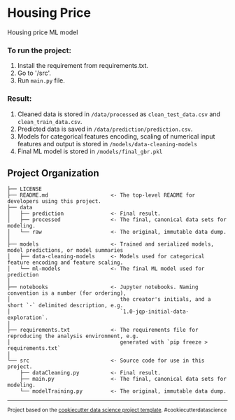 Housing Price
==============================

Housing price ML model

### To run the project:
1. Install the requirement from requirements.txt.
2. Go to '/src'.
3. Run `main.py` file.

### Result:
1. Cleaned data is stored in `/data/processed` as `clean_test_data.csv` and `clean_train_data.csv`.
2. Predicted data is saved in `/data/prediction/prediction.csv`.
3. Models for categorical features encoding, scaling of numerical input features and output is stored in `/models/data-cleaning-models`
4. Final ML model is stored in `/models/final_gbr.pkl`

Project Organization
------------

    ├── LICENSE
    ├── README.md                    <- The top-level README for developers using this project.
    ├── data
    │   ├── prediction               <- Final result.
    │   ├── processed                <- The final, canonical data sets for modeling.
    │   └── raw                      <- The original, immutable data dump.
    │
    ├── models                       <- Trained and serialized models, model predictions, or model summaries
    │   ├── data-cleaning-models     <- Models used for categorical feature encoding and feature scaling.
    │   └── ml-models                <- The final ML model used for prediction
    │
    ├── notebooks                    <- Jupyter notebooks. Naming convention is a number (for ordering),
    │                                   the creator's initials, and a short `-` delimited description, e.g.
    │                                   `1.0-jqp-initial-data-exploration`.
    │
    ├── requirements.txt             <- The requirements file for reproducing the analysis environment, e.g.
    │                                   generated with `pip freeze > requirements.txt`
    │
    └── src                          <- Source code for use in this project.
        ├── dataCleaning.py          <- Final result.
        ├── main.py                  <- The final, canonical data sets for modeling.
        └── modelTraining.py         <- The original, immutable data dump.
        



--------

<p><small>Project based on the <a target="_blank" href="https://drivendata.github.io/cookiecutter-data-science/">cookiecutter data science project template</a>. #cookiecutterdatascience</small></p>
